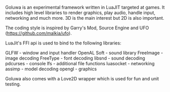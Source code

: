 Goluwa is an experimental framework written in LuaJIT targeted at games. It includes high level libraries to render graphics, play audio, handle input, networking and much more. 3D is the main interest but 2D is also important.

The coding style is inspired by Garry's Mod, Source Engine and UFO (https://github.com/malkia/ufo).

LuaJit's FFI api is used to bind to the following libraries:

GLFW - window and input handler
OpenAL Soft - sound library
FreeImage - image decoding
FreeType - font decoding
libsnd - sound decoding
pdcurses - console
lfs - additional file functions
luasocket - networking
assimp - model decoding
opengl - graphics

Goluwa also comes with a Love2D wrapper which is used for fun and unit testing.
